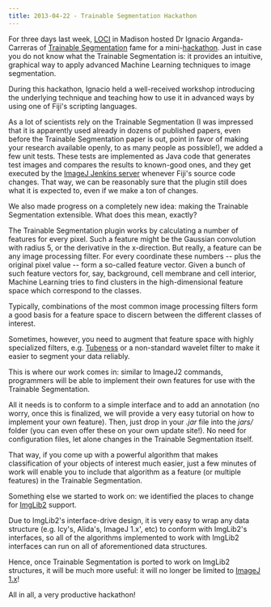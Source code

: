 ```yaml
---
title: 2013-04-22 - Trainable Segmentation Hackathon
---
```


For three days last week, [LOCI](http://loci.wisc.edu/) in Madison hosted Dr Ignacio Arganda-Carreras of [Trainable Segmentation](/plugins/tws) fame for a mini-[hackathon](/events/hackathons). Just in case you do not know what the Trainable Segmentation is: it provides an intuitive, graphical way to apply advanced Machine Learning techniques to image segmentation.

During this hackathon, Ignacio held a well-received workshop introducing the underlying technique and teaching how to use it in advanced ways by using one of Fiji's scripting languages.

As a lot of scientists rely on the Trainable Segmentation (I was impressed that it is apparently used already in dozens of published papers, even before the Trainable Segmentation paper is out, point in favor of making your research available openly, to as many people as possible!), we added a few unit tests. These tests are implemented as Java code that generates test images and compares the results to known-good ones, and they get executed by the [ImageJ Jenkins server](/develop/jenkins) whenever Fiji's source code changes. That way, we can be reasonably sure that the plugin still does what it is expected to, even if we make a ton of changes.

We also made progress on a completely new idea: making the Trainable Segmentation extensible. What does this mean, exactly?

The Trainable Segmentation plugin works by calculating a number of features for every pixel. Such a feature might be the Gaussian convolution with radius 5, or the derivative in the x-direction. But really, a feature can be any image processing filter. For every coordinate these numbers -- plus the original pixel value -- form a so-called feature vector. Given a bunch of such feature vectors for, say, background, cell membrane and cell interior, Machine Learning tries to find clusters in the high-dimensional feature space which correspond to the classes.

Typically, combinations of the most common image processing filters form a good basis for a feature space to discern between the different classes of interest.

Sometimes, however, you need to augment that feature space with highly specialized filters, e.g. [Tubeness](/plugins/tubeness) or a non-standard wavelet filter to make it easier to segment your data reliably.

This is where our work comes in: similar to ImageJ2 commands, programmers will be able to implement their own features for use with the Trainable Segmentation.

All it needs is to conform to a simple interface and to add an annotation (no worry, once this is finalized, we will provide a very easy tutorial on how to implement your own feature). Then, just drop in your *.jar* file into the *jars/* folder (you can even offer these on your own update site!). No need for configuration files, let alone changes in the Trainable Segmentation itself.

That way, if you come up with a powerful algorithm that makes classification of your objects of interest much easier, just a few minutes of work will enable you to include that algorithm as a feature (or multiple features) in the Trainable Segmentation.

Something else we started to work on: we identified the places to change for [ImgLib2](/libs/imglib2) support.

Due to ImgLib2's interface-drive design, it is very easy to wrap any data structure (e.g. Icy's, Alida's, ImageJ 1.x', etc) to conform with ImgLib2's interfaces, so all of the algorithms implemented to work with ImgLib2 interfaces can run on all of aforementioned data structures.

Hence, once Trainable Segmentation is ported to work on ImgLib2 structures, it will be much more useful: it will no longer be limited to [ImageJ 1.x](/software/imagej)!

All in all, a very productive hackathon!

  

